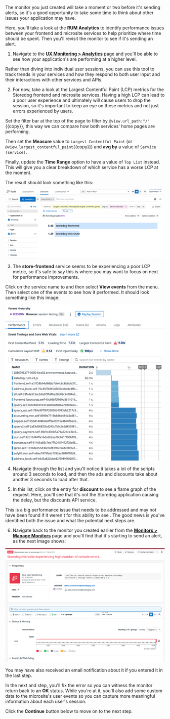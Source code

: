 The monitor you just created will take a moment or two before it's sending alerts, so it's a good opportunity to take some time to think about other issues your application may have.

Here, you'll take a look at the **RUM Analytics** to identify performance issues between your frontend and microsite services to help prioritize where time should be spent. Then you'll revisit the monitor to see if it's sending an alert.

1. Navigate to the <a href="https://app.datadoghq.com/rum/analytics" target="_datadog">**UX Monitoring > Analytics**</a> page and you'll be able to see how your application's are performing at a higher level.

  Rather than diving into individual user sessions, you can use this tool to track trends in your services and how they respond to both user input and their interactions with other services and APIs.

2. For now, take a look at the Largest Contentful Paint (LCP) metrics for the Storedog frontend and microsite services. Having a high LCP can lead to a poor user experience and ultimately will cause users to drop the session, so it's important to keep an eye on these metrics and not just errors experienced by users.

  Set the filter bar at the top of the page to filter by `@view.url_path:"/"`{{copy}}, this way we can compare how both services' home pages are performing.
  
  Then set the **Measure** value to `Largest Contentful Paint` (or `@view.largest_contentful_paint`{{copy}}) and **avg by** a value of `Service (service)`.

  Finally, update the **Time Range** option to have a value of `Top List` instead. This will give you a clear breakdown of which service has a worse LCP at the moment.

  The result should look something like this:

  ![The analytics view compares both service's Largest Contentful Paint metrics for the home page.](assets/analytics-lcp.png)

3. The **store-frontend** service seems to be experiencing a poor LCP metric, so it's safe to say this is where you may want to focus on next for performance improvements.

  Click on the service name to and then select **View events** from the menu. Then select one of the events to see how it performed. It should look something like this image:

  ![The page load time is broken down into different resources to view how long they individually took.](assets/analytics-loadpage.png)

4. Navigate through the list and you'll notice it takes a lot of the scripts around 3 seconds to load, and then the ads and discounts take about another 3 seconds to load after that. 

5. In this list, click on the entry for **discount** to see a flame graph of the request. Here, you'll see that it's not the Storedog application causing the delay, but the discounts API service.

  This is a big performance issue that needs to be addressed and may not have been found if it weren't for this ability to see . The good news is you've identified both the issue and what the potential next steps are.

6. Navigate back to the monitor you created earlier from the <a href="https://app.datadoghq.com/monitors/manage" target="_datadog">**Monitors > Manage Monitors**</a> page and you'll find that it's starting to send an alert, as the next image shows:

  ![The monitor created earlier is now displaying an alert.](assets/monitor-alert.png)

  You may have also received an email notification about it if you entered it in the last step.

In the next and step, you'll fix the error so you can witness the monitor return back to an **OK** status. While you're at it, you'll also add some custom data to the microsite's user events so you can capture more meaningful information about each user's session.

Click the **Continue** button below to move on to the next step.
